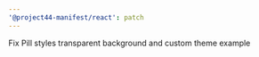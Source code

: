 ```yaml
---
'@project44-manifest/react': patch
---
```


Fix Pill styles transparent background and custom theme example
